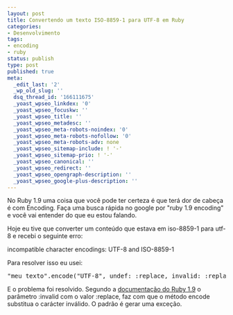 ```yaml
---
layout: post
title: Convertendo um texto ISO-8859-1 para UTF-8 em Ruby
categories:
- Desenvolvimento
tags:
- encoding
- ruby
status: publish
type: post
published: true
meta:
  _edit_last: '2'
  _wp_old_slug: ''
  dsq_thread_id: '166111675'
  _yoast_wpseo_linkdex: '0'
  _yoast_wpseo_focuskw: ''
  _yoast_wpseo_title: ''
  _yoast_wpseo_metadesc: ''
  _yoast_wpseo_meta-robots-noindex: '0'
  _yoast_wpseo_meta-robots-nofollow: '0'
  _yoast_wpseo_meta-robots-adv: none
  _yoast_wpseo_sitemap-include: ! '-'
  _yoast_wpseo_sitemap-prio: ! '-'
  _yoast_wpseo_canonical: ''
  _yoast_wpseo_redirect: ''
  _yoast_wpseo_opengraph-description: ''
  _yoast_wpseo_google-plus-description: ''
---
```

No Ruby 1.9 uma coisa que você pode ter certeza é que terá dor de cabeça é com Encoding. Faça uma busca rápida no google por "ruby 1.9 encoding" e você vai entender do que eu estou falando.

Hoje eu tive que converter um conteúdo que estava em iso-8859-1 para utf-8 e recebi o seguinte erro:

incompatible character encodings: UTF-8 and ISO-8859-1

Para resolver isso eu usei:

<pre class="brush: ruby;">"meu texto".encode("UTF-8", undef: :replace, invalid: :replace)</pre>

E o problema foi resolvido. Segundo a <a href="http://ruby-doc.org/ruby-1.9/classes/String.html#M000553" target="_blank">documentação do Ruby 1.9</a> o parâmetro :invalid com o valor :replace, faz com que o método encode substitua o carácter inválido. O padrão é gerar uma exceção.
